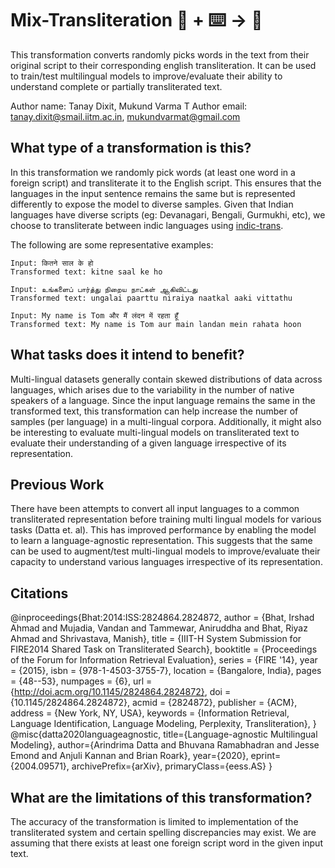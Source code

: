 # Mix-Transliteration 🦎  + ⌨️ → 🐍

This transformation converts randomly picks words in the text from their original script to their corresponding english transliteration.
It can be used to train/test multilingual models to improve/evaluate their ability to understand complete or partially transliterated text.

Author name: Tanay Dixit, Mukund Varma T
Author email: tanay.dixit@smail.iitm.ac.in, mukundvarmat@gmail.com

## What type of a transformation is this?

In this transformation we randomly pick words (at least one word in a foreign script) and transliterate it to the English script. 
This ensures that the languages in the input sentence remains the same but is represented differently to expose the model to diverse samples.
Given that Indian languages have diverse scripts (eg: Devanagari, Bengali, Gurmukhi, etc), we choose to transliterate between indic languages using [indic-trans](https://github.com/libindic/indic-trans).

The following are some representative examples:

    Input: कितने साल के हो
    Transformed text: kitne saal ke ho

    Input: உங்களைப் பார்த்து நிறைய நாட்கள் ஆகிவிட்டது
    Transformed text: ungalai paarttu niraiya naatkal aaki vittathu

    Input: My name is Tom और मैं लंदन में रहता हूँ
    Transformed text: My name is Tom aur main landan mein rahata hoon


## What tasks does it intend to benefit?

Multi-lingual datasets generally contain skewed distributions of data across languages, which arises due to the variability in the number of native speakers of a language.
Since the input language remains the same in the transformed text, this transformation can help increase the number of samples (per language) in a multi-lingual corpora. 
Additionally, it might also be interesting to evaluate multi-lingual models on transliterated text to evaluate their understanding of a given language irrespective of its representation.

## Previous Work

There have been attempts to convert all input languages to a common transliterated representation before training multi lingual models for various tasks (Datta et. al). 
This has improved performance by enabling the model to learn a language-agnostic representation. 
This suggests that the same can be used to augment/test multi-lingual models to improve/evaluate their capacity to understand various languages irrespective of its representation. 

## Citations

@inproceedings{Bhat:2014:ISS:2824864.2824872,
    author = {Bhat, Irshad Ahmad and Mujadia, Vandan and Tammewar, Aniruddha and Bhat, Riyaz Ahmad and Shrivastava, Manish}, 
    title = {IIIT-H System Submission for FIRE2014 Shared Task on Transliterated Search}, 
    booktitle = {Proceedings of the Forum for Information Retrieval Evaluation}, 
    series = {FIRE '14}, year = {2015}, 
    isbn = {978-1-4503-3755-7}, location = {Bangalore, India}, 
    pages = {48--53}, numpages = {6}, 
    url = {http://doi.acm.org/10.1145/2824864.2824872}, 
    doi = {10.1145/2824864.2824872}, 
    acmid = {2824872}, 
    publisher = {ACM}, 
    address = {New York, NY, USA}, 
    keywords = {Information Retrieval, Language Identification, Language Modeling, Perplexity, Transliteration},
}
@misc{datta2020languageagnostic,
    title={Language-agnostic Multilingual Modeling}, 
    author={Arindrima Datta and Bhuvana Ramabhadran and Jesse Emond and Anjuli Kannan and Brian Roark},
    year={2020},
    eprint={2004.09571},
    archivePrefix={arXiv},
    primaryClass={eess.AS}
}

## What are the limitations of this transformation?
The accuracy of the transformation is limited to implementation of the transliterated system and certain spelling discrepancies may exist.
We are assuming that there exists at least one foreign script word in the given input text.